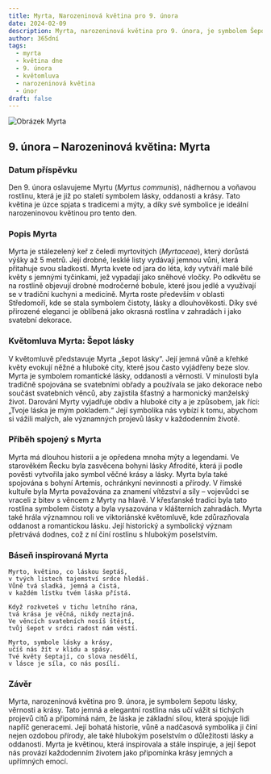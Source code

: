 ```yaml
---
title: Myrta, Narozeninová květina pro 9. února
date: 2024-02-09
description: Myrta, narozeninová květina pro 9. února, je symbolem Šepot lásky. Objevte její jedinečný význam, fascinující příběhy a poezii, která oslavuje její krásu.
author: 365dní
tags:
  - myrta
  - květina dne
  - 9. února
  - květomluva
  - narozeninová květina
  - únor
draft: false
---
```


![Obrázek Myrta](https://cdn.pixabay.com/photo/2020/06/29/20/22/flowers-5354285_1280.jpg#center)


## 9. února – Narozeninová květina: Myrta

### Datum příspěvku

Den 9. února oslavujeme Myrtu (_Myrtus communis_), nádhernou a voňavou rostlinu, která je již po staletí symbolem lásky, oddanosti a krásy. Tato květina je úzce spjata s tradicemi a mýty, a díky své symbolice je ideální narozeninovou květinou pro tento den.

### Popis Myrta

Myrta je stálezelený keř z čeledi myrtovitých (_Myrtaceae_), který dorůstá výšky až 5 metrů. Její drobné, lesklé listy vydávají jemnou vůni, která přitahuje svou sladkostí. Myrta kvete od jara do léta, kdy vytváří malé bílé květy s jemnými tyčinkami, jež vypadají jako sněhové vločky. Po odkvětu se na rostlině objevují drobné modročerné bobule, které jsou jedlé a využívají se v tradiční kuchyni a medicíně. Myrta roste především v oblasti Středomoří, kde se stala symbolem čistoty, lásky a dlouhověkosti. Díky své přirozené eleganci je oblíbená jako okrasná rostlina v zahradách i jako svatební dekorace.

### Květomluva Myrta: Šepot lásky

V květomluvě představuje Myrta „šepot lásky“. Její jemná vůně a křehké květy evokují něžné a hluboké city, které jsou často vyjádřeny beze slov. Myrta je symbolem romantické lásky, oddanosti a věrnosti. V minulosti byla tradičně spojována se svatebními obřady a používala se jako dekorace nebo součást svatebních věnců, aby zajistila šťastný a harmonický manželský život. Darování Myrty vyjadřuje obdiv a hluboké city a je způsobem, jak říci: „Tvoje láska je mým pokladem.“ Její symbolika nás vybízí k tomu, abychom si vážili malých, ale významných projevů lásky v každodenním životě.

### Příběh spojený s Myrta

Myrta má dlouhou historii a je opředena mnoha mýty a legendami. Ve starověkém Řecku byla zasvěcena bohyni lásky Afrodité, která ji podle pověsti vytvořila jako symbol věčné krásy a lásky. Myrta byla také spojována s bohyní Artemis, ochránkyní nevinnosti a přírody. V římské kultuře byla Myrta považována za znamení vítězství a síly – vojevůdci se vraceli z bitev s věncem z Myrty na hlavě. V křesťanské tradici byla tato rostlina symbolem čistoty a byla vysazována v klášterních zahradách. Myrta také hrála významnou roli ve viktoriánské květomluvě, kde zdůrazňovala oddanost a romantickou lásku. Její historický a symbolický význam přetrvává dodnes, což z ní činí rostlinu s hlubokým poselstvím.

### Báseň inspirovaná Myrta

```
Myrto, květino, co láskou šeptáš,  
v tvých listech tajemství srdce hledáš.  
Vůně tvá sladká, jemná a čistá,  
v každém lístku tvém láska přístá.

Když rozkveteš v tichu letního rána,  
tvá krása je věčná, nikdy neztajná.  
Ve věncích svatebních nosíš štěstí,  
tvůj šepot v srdci radost nám věstí.

Myrto, symbole lásky a krásy,  
učíš nás žít v klidu a spásy.  
Tvé květy šeptají, co slova nesdělí,  
v lásce je síla, co nás posílí.
```

### Závěr

Myrta, narozeninová květina pro 9. února, je symbolem šepotu lásky, věrnosti a krásy. Tato jemná a elegantní rostlina nás učí vážit si tichých projevů citů a připomíná nám, že láska je základní silou, která spojuje lidi napříč generacemi. Její bohatá historie, vůně a nadčasová symbolika ji činí nejen ozdobou přírody, ale také hlubokým poselstvím o důležitosti lásky a oddanosti. Myrta je květinou, která inspirovala a stále inspiruje, a její šepot nás provází každodenním životem jako připomínka krásy jemných a upřímných emocí.